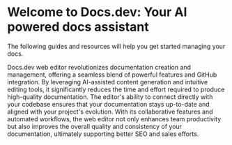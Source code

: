 # Welcome to Docs.dev: Your AI powered docs assistant

The following guides and resources will help you get started managing your docs.

Docs.dev web editor revolutionizes documentation creation and management, offering a seamless blend of powerful features and GitHub integration. By leveraging AI-assisted content generation and intuitive editing tools, it significantly reduces the time and effort required to produce high-quality documentation. The editor's ability to connect directly with your codebase ensures that your documentation stays up-to-date and aligned with your project's evolution. With its collaborative features and automated workflows, the web editor not only enhances team productivity but also improves the overall quality and consistency of your documentation, ultimately supporting better SEO and sales efforts.
